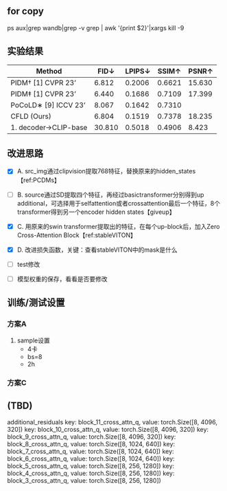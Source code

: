 ## for copy
ps aux|grep wandb|grep -v grep | awk '{print $2}'|xargs kill -9

## 实验结果

| Method          | FID↓  | LPIPS↓ | SSIM↑ | PSNR↑ |
|-----------------|-------|--------|-------|-------|
| PIDM† [1] CVPR 23’ | 6.812 | 0.2006 | 0.6621| 15.630|
| PIDM‡ [1] CVPR 23’ | 6.440 | 0.1686 | 0.7109| 17.399|
| PoCoLD∗ [9] ICCV 23’| 8.067 | 0.1642 | 0.7310|       |
| CFLD (Ours)       | 6.804 | 0.1519 | 0.7378| 18.235|
| 1. decoder->CLIP-base | 30.810 | 0.5018 | 0.4906 | 8.423 |


## 改进思路
- [x] A. src_img通过clipvision提取768特征，替换原来的hidden_states【ref:PCDMs】
- [ ] B. source通过SD提取四个特征，再经过basictransformer分别得到up additional，可选择用于selfattention或者crossattention最后一个特征，8个transformer得到另一个encoder hidden states【giveup】
- [x] C. 用原来的swin transformer提取出的特征，在每个up-block后，加入Zero Cross-Attention Block【ref:stableVITON】
- [x] D. 改进损失函数，关键：查看stableVITON中的mask是什么
- [ ] test修改
- [ ] 模型权重的保存，看看是否要修改


## 训练/测试设置
### 方案A
1. sample设置
    - 4卡
    - bs=8
    - 2h 
### 方案C


## (TBD)
additional_residuals
key: block_11_cross_attn_q, value: torch.Size([8, 4096, 320])
key: block_10_cross_attn_q, value: torch.Size([8, 4096, 320])
key: block_9_cross_attn_q, value: torch.Size([8, 4096, 320])
key: block_8_cross_attn_q, value: torch.Size([8, 1024, 640])
key: block_7_cross_attn_q, value: torch.Size([8, 1024, 640])
key: block_6_cross_attn_q, value: torch.Size([8, 1024, 640])
key: block_5_cross_attn_q, value: torch.Size([8, 256, 1280])
key: block_4_cross_attn_q, value: torch.Size([8, 256, 1280])
key: block_3_cross_attn_q, value: torch.Size([8, 256, 1280])


    

